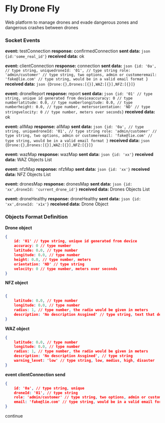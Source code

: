 # Fly Drone Fly

Web platform to manage drones and evade dangerous zones and dangerous crashes between drones

### Socket Events

**event:** testConnection
**response:** confirmedConnection
**sent data:** ```json {id:'some_real_id'}```
**received data:** ok

**event:** clientConnection
**response:** connection
**sent data:** ```json {id: '0a', // type string, uniquedroneId: '01', // type string role: 'admin/customer' // type string, two options, admin or customeremail: 'fake@lie.com' // type string, would be in a valid email format }```
**received data:** ```json {Drone:{},Drones:[{}],WAZ:[{}],NFZ:[{}]}```

**event:** droneReport
**response:** report
**sent data:** ```json {id: '01' // type string, unique id generated from deviceaccuracy: 0 // type numberlatitude: 0.0, // type numberlongitude: 0.0, // type numberheight: 0.0, // type number, metersorientation: 'ND' // type stringvelocity: 0 // type number, meters over seconds}```
**received data:** ok

**event:** allMap
**response:** allMap
**sent data:** ```json {id: '0a', // type string, uniquedroneId: '01', // type string role: 'admin/customer' // type string, two options, admin or customeremail: 'fake@lie.com' // type string, would be in a valid email format }```
**received data:** ```json {Drone:{},Drones:[{}],WAZ:[{}],NFZ:[{}]}```

**event:** wazMap
**response:** wazMap
**sent data:** ```json {id: 'xx'}```
**received data:** WAZ Objects List

**event:** nfzMap
**response:** nfzMap
**sent data:** ```json {id: 'xx'}```
**received data:** NFZ Objects List

**event:** dronesMap
**response:** dronesMap
**sent data:** ```json {id: 'xx',droneId: 'current_drone_id'}```
**received data:** Drones Objects List

**event:** droneHealthy
**response:** droneHealthy
**sent data:** ```json {id: 'xx',droneId: 'x1x'}```
**received data:** Drone Object


### Objects Format Definition
**Drone object**
```json
{
	id: '01' // type string, unique id generated from device
	accuracy: 0 // type number
	latitude: 0.0, // type number
	longitude: 0.0, // type number
	height: 0.0, // type number, meters
	orientation: 'ND' // type string
	velocity: 0 // type number, meters over seconds
}
```
**NFZ object**
```json

{
	latitude: 0.0, // type number
	longitude: 0.0, // type number
	radius: 1, // type number, the radio would be given in meters
	description: 'No description Assgined' // type string, text that describe the type o reason because is a restricted area
}
```
**WAZ object**
```json
{
	latitude: 0.0, // type number
	longitude: 0.0, // type number
	radius: 1, // type number, the radio would be given in meters
	description: 'No description Assgined', // type string
	warning_levet: 'low' // type string, low, medius, high, disaster
}
```

**event clientConnection send**
```json
{
	id: '0a', // type string, unique
	droneId: '01', // type string 
	role: 'admin/customer' // type string, two options, admin or customer
	email: 'fake@lie.com' // type string, would be in a valid email format 
}
```

continue
